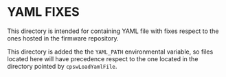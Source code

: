 # YAML FIXES

This directory is intended for containing YAML file with fixes respect to the ones hosted in the firmware repository.

This directory is added the the `YAML_PATH` environmental variable, so files located here will have precedence respect to the one located in the directory pointed by `cpswLoadYamlFile`.

